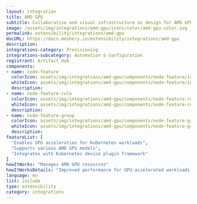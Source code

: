 ```yaml
---
layout: integration
title: AMD GPU
subtitle: Collaborative and visual infrastructure as design for AMD GPU
image: /assets/img/integrations/amd-gpu/icons/color/amd-gpu-color.svg
permalink: extensibility/integrations/amd-gpu
docURL: https://docs.meshery.io/extensibility/integrations/amd-gpu
description: 
integrations-category: Provisioning
integrations-subcategory: Automation & Configuration
registrant: Artifact Hub
components: 
- name: node-feature
  colorIcon: assets/img/integrations/amd-gpu/components/node-feature/icons/color/node-feature-color.svg
  whiteIcon: assets/img/integrations/amd-gpu/components/node-feature/icons/white/node-feature-white.svg
  description: 
- name: node-feature-rule
  colorIcon: assets/img/integrations/amd-gpu/components/node-feature-rule/icons/color/node-feature-rule-color.svg
  whiteIcon: assets/img/integrations/amd-gpu/components/node-feature-rule/icons/white/node-feature-rule-white.svg
  description: 
- name: node-feature-group
  colorIcon: assets/img/integrations/amd-gpu/components/node-feature-group/icons/color/node-feature-group-color.svg
  whiteIcon: assets/img/integrations/amd-gpu/components/node-feature-group/icons/white/node-feature-group-white.svg
  description: 
featureList: [
  "Enables GPU acceleration for Kubernetes workloads",
  "Supports various AMD GPU models",
  "Integrates with Kubernetes device plugin framework"
]
howItWorks: "Manages AMD GPU resources"
howItWorksDetails: "Improved performance for GPU-accelerated workloads in Kubernetes"
language: en
list: include
type: extensibility
category: integrations
---
```

